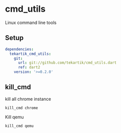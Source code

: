 # cmd_utils

Linux command line tools

## Setup

````yaml
dependencies:
  tekartik_cmd_utils:
    git:
      url: git://github.com/tekartik/cmd_utils.dart
      ref: dart2
    version: '>=0.2.0'

````
## kill_cmd

kill all chrome instance

    kill_cmd chrome
    
Kill qemu

    kill_cmd qemu
    
